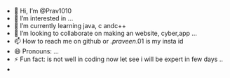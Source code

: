 - 👋 Hi, I’m @Prav1010
- 👀 I’m interested in ...
- 🌱 I’m currently learning java, c andc++ 
- 💞️ I’m looking to collaborate on making an website, cyber,app ...
- 📫 How to reach me on github or _.praveen_.01 is my insta id 
- 😄 Pronouns: ...
- ⚡ Fun fact: is not well in coding now let see i will be expert in few days ..
- 

<!---
Prav1010/Prav1010 is a ✨ special ✨ repository because its `README.md` (this file) appears on your GitHub profile.
You can click the Preview link to take a look at your changes.
--->
